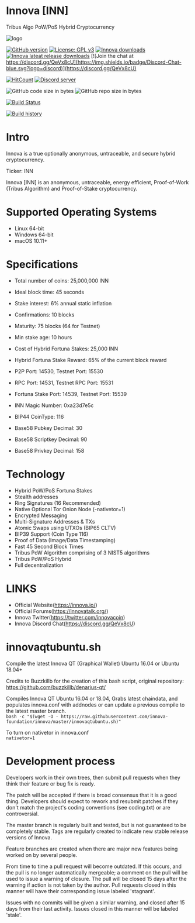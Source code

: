 # Innova [INN]
Tribus Algo PoW/PoS Hybrid Cryptocurrency

![logo](https://i.imgur.com/Zo0uzw9.png)

[![GitHub version](https://img.shields.io/github/release/innova-foundation/innova.svg)](https://badge.fury.io/gh/innova-foundation%2Finnova)
[![License: GPL v3](https://img.shields.io/badge/License-MIT-blue.svg)](https://github.com/innova-foundation/innova/blob/master/COPYING)
[![Innova downloads](https://img.shields.io/github/downloads/innova-foundation/innova/total.svg)](https://github.com/carsenk/innova/releases)
[![Innova lateat release downloads](https://img.shields.io/github/downloads/innova-foundation/innova/latest/total)](https://github.com/innova-foundation/innova/releases)
[![Join the chat at https://discord.gg/QeVx8cU](https://img.shields.io/badge/Discord-Chat-blue.svg?logo=discord)](https://discord.gg/QeVx8cU)

[![HitCount](http://hits.dwyl.io/innova-foundation/innova.svg)](http://hits.dwyl.io/innova-foundation/innova)
<a href="https://discord.gg/QeVx8cU"><img src="https://discordapp.com/api/guilds/391676334956347395/embed.png" alt="Discord server" /></a>

![GitHub code size in bytes](https://img.shields.io/github/languages/code-size/innova-foundation/innova.svg) ![GitHub repo size in bytes](https://img.shields.io/github/repo-size/innova-foundation/innova.svg)

[![Build Status](https://travis-ci.org/innova-foundation/innova.svg?branch=master)](https://travis-ci.org/innova-foundation/innova)

[![Build history](https://buildstats.info/travisci/chart/innova-foundation/innova?branch=master)](https://travis-ci.org/innova-foundation/innova?branch=master)

Intro
==========================
Innova is a true optionally anonymous, untraceable, and secure hybrid cryptocurrency.

Ticker: INN

Innova [INN] is an anonymous, untraceable, energy efficient, Proof-of-Work (Tribus Algorithm) and Proof-of-Stake cryptocurrency.


Supported Operating Systems
==========================
* Linux 64-bit
* Windows 64-bit
* macOS 10.11+

Specifications
==========================
* Total number of coins: 25,000,000 INN
* Ideal block time: 45 seconds
* Stake interest: 6% annual static inflation
* Confirmations: 10 blocks
* Maturity: 75 blocks (64 for Testnet)
* Min stake age: 10 hours

* Cost of Hybrid Fortuna Stakes: 25,000 INN
* Hybrid Fortuna Stake Reward: 65% of the current block reward
* P2P Port: 14530, Testnet Port: 15530
* RPC Port: 14531, Testnet RPC Port: 15531
* Fortuna Stake Port: 14539, Testnet Port: 15539

* INN Magic Number: 0xa23d7e5c
* BIP44 CoinType: 116
* Base58 Pubkey Decimal: 30
* Base58 Scriptkey Decimal: 90
* Base58 Privkey Decimal: 158

Technology
==========================
* Hybrid PoW/PoS Fortuna Stakes
* Stealth addresses
* Ring Signatures (16 Recommended)
* Native Optional Tor Onion Node (-nativetor=1)
* Encrypted Messaging
* Multi-Signature Addresses & TXs
* Atomic Swaps using UTXOs (BIP65 CLTV)
* BIP39 Support (Coin Type 116)
* Proof of Data (Image/Data Timestamping)
* Fast 45 Second Block Times
* Tribus PoW Algorithm comprising of 3 NIST5 algorithms
* Tribus PoW/PoS Hybrid
* Full decentralization

LINKS
==========================
* Official Website(https://innova.io/)
* Official Forums(https://innovatalk.org/)
* Innova Twitter(https://twitter.com/innovacoin)
* Innova Discord Chat(https://discord.gg/QeVx8cU)

innovaqtubuntu.sh
===========================
Compile the latest Innova QT (Graphical Wallet) Ubuntu 16.04 or Ubuntu 18.04+

Credits to Buzzkillb for the creation of this bash script, original repository: https://github.com/buzzkillb/denarius-qt/

Compiles Innova QT Ubuntu 16.04 or 18.04, Grabs latest chaindata, and populates innova.conf with addnodes or can update a previous compile to the latest master branch.  
```bash -c "$(wget -O - https://raw.githubusercontent.com/innova-foundation/innova/master/innovaqtubuntu.sh)"```  

To turn on nativetor in innova.conf  
```nativetor=1```   

Development process
===========================

Developers work in their own trees, then submit pull requests when
they think their feature or bug fix is ready.

The patch will be accepted if there is broad consensus that it is a
good thing.  Developers should expect to rework and resubmit patches
if they don't match the project's coding conventions (see coding.txt)
or are controversial.

The master branch is regularly built and tested, but is not guaranteed
to be completely stable. Tags are regularly created to indicate new
stable release versions of Innova.

Feature branches are created when there are major new features being
worked on by several people.

From time to time a pull request will become outdated. If this occurs, and
the pull is no longer automatically mergeable; a comment on the pull will
be used to issue a warning of closure. The pull will be closed 15 days
after the warning if action is not taken by the author. Pull requests closed
in this manner will have their corresponding issue labeled 'stagnant'.

Issues with no commits will be given a similar warning, and closed after
15 days from their last activity. Issues closed in this manner will be
labeled 'stale'.

